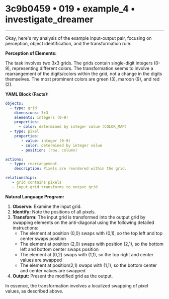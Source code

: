 # 3c9b0459 • 019 • example_4 • investigate_dreamer

---
Okay, here's my analysis of the example input-output pair, focusing on perception, object identification, and the transformation rule.

**Perception of Elements:**

The task involves two 3x3 grids. The grids contain single-digit integers (0-9), representing different colors.  The transformation seems to involve a rearrangement of the digits/colors within the grid, not a change in the digits themselves. The most prominent colors are green (3), maroon (9), and red (2).

**YAML Block (Facts):**



```yaml
objects:
  - type: grid
    dimensions: 3x3
    elements: integers (0-9)
    properties:
      - color: determined by integer value (COLOR_MAP)
  - type: pixel
    properties:
       - value: integer (0-9)
       - color: determined by integer value
       - position: (row, column)

actions:
  - type: rearrangement
    description: Pixels are reordered within the grid.

relationships:
   - grid contains pixels
   - input grid transforms to output grid

```



**Natural Language Program:**

1.  **Observe:** Examine the input grid.
2.  **Identify:** Note the positions of all pixels.
3.  **Transform:** The input grid is transformed into the output grid by swapping elements on the anti-diagonal using the following detailed instructions:
    - The element at position (0,0) swaps with (0,1), so the top left and top center swaps position
    - The element at position (2,0) swaps with position (2,1), so the bottom left and bottom center swaps position
    - The element at (0,2) swaps with (1,1), so the top right and center values are swapped
    - The element at position(2,1) swaps with (1,1), so the bottom center and center values are swapped
4.  **Output:** Present the modified grid as the output.

In essence, the transformation involves a localized swapping of pixel values, as described above.

